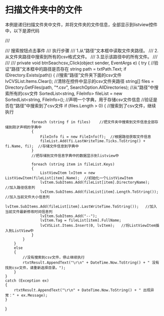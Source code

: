 # 扫描文件夹中的文件

本例是递归扫描文件夹中文件，并将文件夹的文件信息，全部显示到listview控件中，以下是源代码

/// <summary>
/// 搜索按钮点击事件
/// 执行步骤
/// 1.从“路径”文本框中读取文件夹路径。
/// 2.从文件夹路径中搜索到所有的csv格式文件。
/// 3.显示该路径中的所有文件。
/// </summary>
/// <param name="sender"></param>
/// <param name="e"></param>
private void btnSeachcsv_Click(object sender, EventArgs e)
{
    try
    {
        //验证“路径”文本框中的路径是否存在
        string path = txtPath.Text;
        if (Directory.Exists(path))
        {
            //搜索“路径”文件夹下面的csv文件
            lvCVSList.Items.Clear();  //清除在控件中显示的csv文件夹路径
            string[] files = Directory.GetFiles(path, "*.csv", SearchOption.AllDirectories);    //从“路径”中搜索所有的csv文件
            SortedList<string, FileInfo> fileList = new SortedList<string, FileInfo>();     //声明一个字典，用于存储csv文件信息
            //验证是否在“路径”中搜索到了csv文件
            if (files.Length > 0)
            {
                //搜索到了csv文件，继续执行

                foreach (string f in files)    //把文件夹中搜索到文件信息全部存储到刚才声明的字典中
                {
                    FileInfo fi = new FileInfo(f);  //根据路径获取文件信息
                    fileList.Add(fi.LastWriteTime.Ticks.ToString() + fi.Name, fi);  //存储文件信息到字典中
                }
                //把存储到文件信息字典中的数据显示到listview中

                foreach (string item in fileList.Keys)
                {
                    ListViewItem lvItem = new ListViewItem(fileList[item].Name);  //初始化一个ListViewItem
                    lvItem.SubItems.Add(fileList[item].DirectoryName);    //加入路径信息列
                    lvItem.SubItems.Add(fileList[item].Length.ToString());   //加入当前文件大小信息列
                    lvItem.SubItems.Add(fileList[item].LastWriteTime.ToString());   //加入当前文件最新修改时间信息列
                    lvItem.SubItems.Add("--");
                    lvItem.Tag = fileList[item].FullName;
                    lvCVSList.Items.Insert(0, lvItem);   //将ListViewItem插入到ListView中
                }
            }
        }
        else
        {
            //没有搜索到csv文件，停止继续执行
            rtxtResult.AppendText("\r\n" + DateTime.Now.ToString() + " 没有找到csv文件，请重新选择目录。");
        }
    }
    catch (Exception ex)
    {
        rtxtResult.AppendText("\r\n" + DateTime.Now.ToString() + " 出现异常：" + ex.Message);
    }
}

